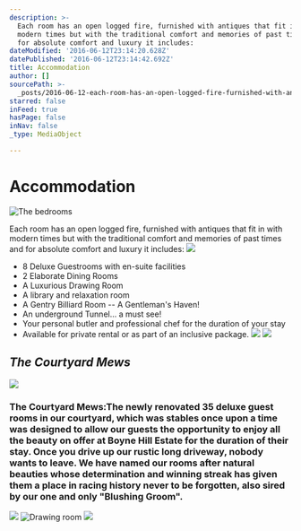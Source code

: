 ```yaml
---
description: >-
  Each room has an open logged fire, furnished with antiques that fit in with
  modern times but with the traditional comfort and memories of past times and
  for absolute comfort and luxury it includes:
dateModified: '2016-06-12T23:14:20.628Z'
datePublished: '2016-06-12T23:14:42.692Z'
title: Accommodation
author: []
sourcePath: >-
  _posts/2016-06-12-each-room-has-an-open-logged-fire-furnished-with-antiques-t.md
starred: false
inFeed: true
hasPage: false
inNav: false
_type: MediaObject

---
```

# Accommodation
![The bedrooms](https://the-grid-user-content.s3-us-west-2.amazonaws.com/ff192167-9cad-4a39-bc74-fe5f6a9de805.jpg)

Each room has an open logged fire, furnished with antiques that fit in with modern times but with the traditional comfort and memories of past times and for absolute comfort and luxury it includes:
![](https://the-grid-user-content.s3-us-west-2.amazonaws.com/e3d6c2fb-0373-4574-a9f5-feedb410d6bc.jpg)

* 8 Deluxe Guestrooms with en-suite facilities
* 2 Elaborate Dining Rooms
* A Luxurious Drawing Room
* A library and relaxation room
* A Gentry Billiard Room -- A Gentleman's Haven!
* An underground Tunnel... a must see!
* Your personal butler and professional chef for the duration of your stay
* Available for private rental or as part of an inclusive package.
![](https://the-grid-user-content.s3-us-west-2.amazonaws.com/76cc7eaf-f1a8-4825-b66c-1d28ec235948.jpg)
![](https://the-grid-user-content.s3-us-west-2.amazonaws.com/14d6fcef-931d-4728-9a31-dcfa448a8cea.jpg)

## _**The Courtyard Mews**_
![](https://s3-us-west-2.amazonaws.com/the-grid-img/p/3f0f93e0330b40fe9c5c48a0257f5d5a1114ee7b.jpg)

### The Courtyard Mews:The newly renovated 35 deluxe guest rooms in our courtyard, which was stables once upon a time was designed to allow our guests the opportunity to enjoy all the beauty on offer at Boyne Hill Estate for the duration of their stay. Once you drive up our rustic long driveway, nobody wants to leave. We have named our rooms after natural beauties whose determination and winning streak has given them a place in racing history never to be forgotten, also sired by our one and only "Blushing Groom".
![](https://the-grid-user-content.s3-us-west-2.amazonaws.com/fb1ee0ae-86c6-455f-b5e7-73faadd73d0a.jpg)
![Drawing room](https://the-grid-user-content.s3-us-west-2.amazonaws.com/818a317b-e92f-4094-a956-3647fa6206f9.jpg)
![](https://the-grid-user-content.s3-us-west-2.amazonaws.com/fe4e1142-0175-455f-9837-5e137900f6ff.jpg)